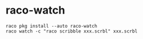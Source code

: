 # raco-watch

```shell
raco pkg install --auto raco-watch
raco watch -c "raco scribble xxx.scrbl" xxx.scrbl
```
